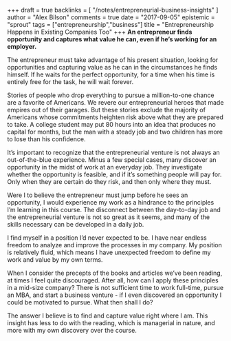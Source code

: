 +++
draft = true
backlinks = [
  "/notes/entrepreneurial-business-insights"
]
author = "Alex Bilson"
comments = true
date = "2017-09-05"
epistemic = "sprout"
tags = ["entrepreneurship","business"]
title = "Entrepreneurship Happens in Existing Companies Too"
+++
**An entrepreneur finds opportunity and captures what value he can, even if he’s working for an employer.**

The entrepreneur must take advantage of his present situation, looking for opportunities and capturing value as he can in the circumstances he finds himself.  If he waits for the perfect opportunity, for a time when his time is entirely free for the task, he will wait forever.

Stories of people who drop everything to pursue a million-to-one chance are a favorite of Americans.  We revere our entrepreneurial heroes that made empires out of their garages.  But these stories exclude the majority of Americans whose commitments heighten risk above what they are prepared to take.  A college student may put 80 hours into an idea that produces no capital for months, but the man with a steady job and two children has more to lose than his confidence.

It’s important to recognize that the entrepreneurial venture is not always an out-of-the-blue experience.  Minus a few special cases, many discover an opportunity in the midst of work at an everyday job.  They investigate whether the opportunity is feasible, and if it’s something people will pay for.  Only when they are certain do they risk, and then only where they must.

Were I to believe the entrepreneur must jump before he sees an opportunity, I would experience my work as a hindrance to the principles I’m learning in this course.  The disconnect between the day-to-day job and the entrepreneurial venture is not so great as it seems, and many of the skills necessary can be developed in a daily job.

I find myself in a position I’d never expected to be.  I have near endless freedom to analyze and improve the processes in my company.  My position is relatively fluid, which means I have unexpected freedom to define my work and value by my own terms.

When I consider the precepts of the books and articles we’ve been reading, at times I feel quite discouraged.  After all, how can I apply these principles in a mid-size company?  There is not sufficient time to work full-time, pursue an MBA, and start a business venture - if I even discovered an opportunity I could be motivated to pursue.  What then shall I do?

The answer I believe is to find and capture value right where I am.  This insight has less to do with the reading, which is managerial in nature, and more with my own discovery over the course.
